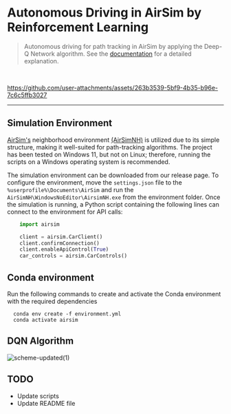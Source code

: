 # Autonomous Driving in AirSim by Reinforcement Learning

> Autonomous driving for path tracking in AirSim by applying the Deep-Q Network algorithm. See the [documentation](https://github.com/BashMocha/Reinforcement-Learning-in-AirSim/blob/master/docs/Reinforcement_Learning_on_Autonomous_Vehicles.pdf) for a detailed explanation.
<br>

https://github.com/user-attachments/assets/263b3539-5bf9-4b35-b96e-7c6c5ffb3027

---

## Simulation Environment
[AirSim's](https://github.com/microsoft/AirSim/) neighborhood environment [(AirSimNH)](https://github.com/microsoft/AirSim/releases/tag/v1.8.1-windows) is utilized due to its simple structure, making it well-suited for path-tracking algorithms. The project has been tested on Windows 11, but not on Linux; therefore, running the scripts on a Windows operating system is recommended.

The simulation environment can be downloaded from our release page. To configure the environment, move the `settings.json` file to the `%userprofile%\Documents\AirSim` and run the `AirSimNH\WindowsNoEditor\AirsimNH.exe` from the environment folder. Once the simulation is running, a Python script containing the following lines can connect to the environment for API calls:

```python
    import airsim

    client = airsim.CarClient()
    client.confirmConnection()     
    client.enableApiControl(True)  
    car_controls = airsim.CarControls()
```

## Conda environment
Run the following commands to create and activate the Conda environment with the required dependencies
```
  conda env create -f environment.yml
  conda activate airsim
```

## DQN Algorithm
![scheme-updated(1)](https://github.com/user-attachments/assets/e8e0eee5-dfb0-4d72-87fd-4fd66ae67a49)



## TODO
- Update scripts
- Update README file
